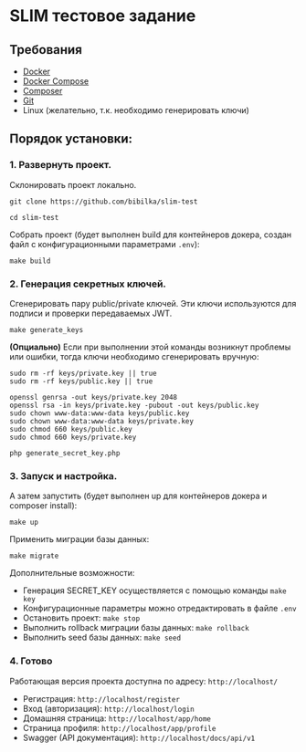 # SLIM тестовое задание

## Требования
- [Docker](https://www.docker.com)
- [Docker Compose](https://docs.docker.com/compose/)
- [Composer](https://getcomposer.org)
- [Git](https://git-scm.com)
- Linux (желательно, т.к. необходимо генерировать ключи)

## Порядок установки:

### 1. Развернуть проект.
Склонировать проект локально.
```
git clone https://github.com/bibilka/slim-test

cd slim-test
```
Собрать проект (будет выполнен build для контейнеров докера, создан файл с конфигурационными параметрами `.env`): 
```
make build
```
### 2. Генерация секретных ключей.
Сгенерировать пару public/private ключей. Эти ключи используются для подписи и проверки передаваемых JWT.
```
make generate_keys
```
**(Опциально)** Если при выполнении этой команды возникнут проблемы или ошибки, тогда ключи необходимо сгенерировать вручную:
```
sudo rm -rf keys/private.key || true
sudo rm -rf keys/public.key || true

openssl genrsa -out keys/private.key 2048
openssl rsa -in keys/private.key -pubout -out keys/public.key
sudo chown www-data:www-data keys/public.key
sudo chown www-data:www-data keys/private.key
sudo chmod 660 keys/public.key
sudo chmod 660 keys/private.key

php generate_secret_key.php
```
### 3. Запуск и настройка.
А затем запустить (будет выполнен up для контейнеров докера и composer install): 
```
make up
```
Применить миграции базы данных:
```
make migrate
```
Дополнительные возможности:

- Генерация SECRET_KEY осуществляется с помощью команды `make key`
- Конфигурационные параметры можно отредактировать в файле `.env`
- Остановить проект: `make stop`
- Выполнить rollback миграции базы данных: `make rollback`
- Выполнить seed базы данных: `make seed`

### 4. Готово

Работающая версия проекта доступна по адресу: `http://localhost/`
- Регистрация: `http://localhost/register`
- Вход (авторизация): `http://localhost/login`
- Домашняя страница: `http://localhost/app/home`
- Страница профиля: `http://localhost/app/profile`
- Swagger (API документация): `http://localhost/docs/api/v1`